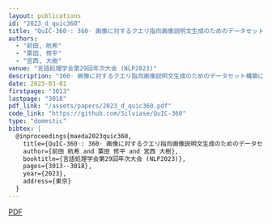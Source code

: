 ```yaml
---
layout: publications
id: "2023_d_quic360"
title: "QuIC-360◦: 360◦ 画像に対するクエリ指向画像説明文生成のためのデータセット構築"
authors:
  - "前田, 航希"
  - "栗田, 修平"
  - "宮西, 大樹"
venue: "言語処理学会第29回年次大会 (NLP2023)"
description: "360◦ 画像に対するクエリ指向画像説明文生成のためのデータセット構築に関する研究"
date: 2023-03-01
firstpage: "3013"
lastpage: "3018"
pdf_link: "/assets/papers/2023_d_quic360.pdf"
code_link: "https://github.com/Silviase/QuIC-360"
type: "domestic"
bibtex: |
  @inproceedings{maeda2023quic360,
    title={QuIC-360◦: 360◦ 画像に対するクエリ指向画像説明文生成のためのデータセット構築},
    author={前田 航希 and 栗田 修平 and 宮西 大樹},
    booktitle={言語処理学会第29回年次大会 (NLP2023)},
    pages={3013--3018},
    year={2023},
    address={東京}
  }
---
```


[PDF](/assets/papers/2023_d_quic360.pdf)
